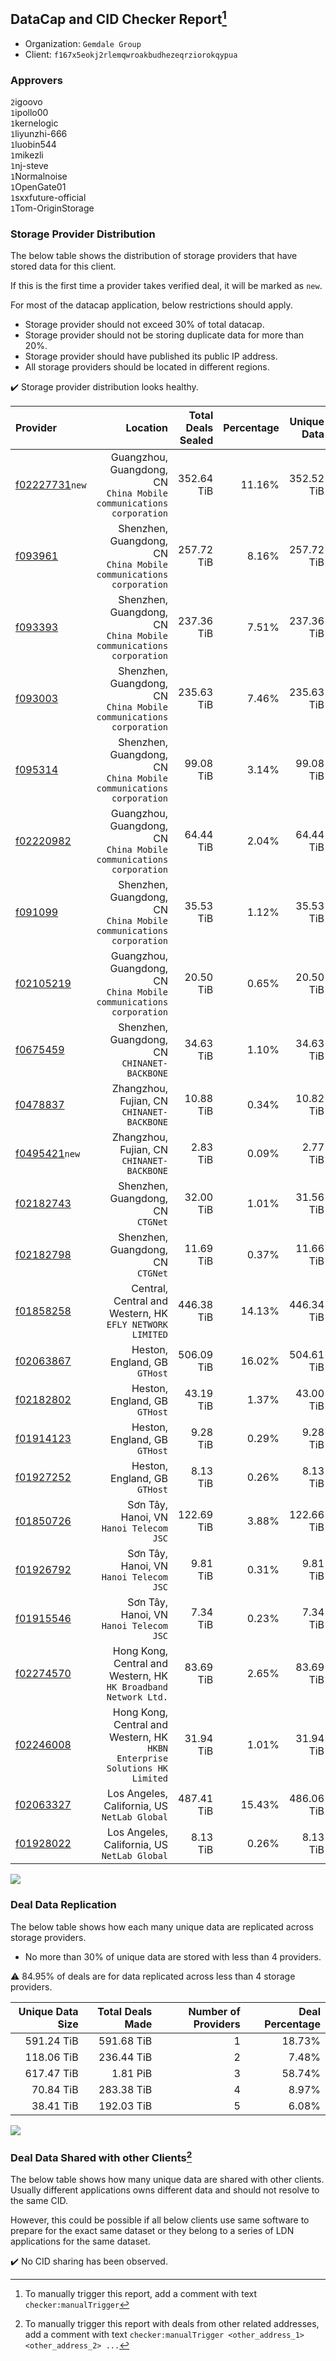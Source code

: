 ## DataCap and CID Checker Report[^1]
 - Organization: `Gemdale Group`
 - Client: `f167x5eokj2rlemqwroakbudhezeqrziorokqypua`
### Approvers
`2`igoovo<br/>`1`ipollo00<br/>`1`kernelogic<br/>`1`liyunzhi-666<br/>`1`luobin544<br/>`1`mikezli<br/>`1`nj-steve<br/>`1`Normalnoise<br/>`1`OpenGate01<br/>`1`sxxfuture-official<br/>`1`Tom-OriginStorage

### Storage Provider Distribution
The below table shows the distribution of storage providers that have stored data for this client.

If this is the first time a provider takes verified deal, it will be marked as `new`.

For most of the datacap application, below restrictions should apply.
 - Storage provider should not exceed 30% of total datacap.
 - Storage provider should not be storing duplicate data for more than 20%.
 - Storage provider should have published its public IP address.
 - All storage providers should be located in different regions.

✔️ Storage provider distribution looks healthy.

| Provider                                                    |                                                                      Location | Total Deals Sealed | Percentage | Unique Data | Duplicate Deals |
| :---------------------------------------------------------- | ----------------------------------------------------------------------------: | -----------------: | ---------: | ----------: | --------------: |
| [f02227731](https://filfox.info/en/address/f02227731)`new`  |        Guangzhou, Guangdong, CN<br/>`China Mobile communications corporation` |         352.64 TiB |     11.16% |  352.52 TiB |           0.04% |
| [f093961](https://filfox.info/en/address/f093961)           |         Shenzhen, Guangdong, CN<br/>`China Mobile communications corporation` |         257.72 TiB |      8.16% |  257.72 TiB |           0.00% |
| [f093393](https://filfox.info/en/address/f093393)           |         Shenzhen, Guangdong, CN<br/>`China Mobile communications corporation` |         237.36 TiB |      7.51% |  237.36 TiB |           0.00% |
| [f093003](https://filfox.info/en/address/f093003)           |         Shenzhen, Guangdong, CN<br/>`China Mobile communications corporation` |         235.63 TiB |      7.46% |  235.63 TiB |           0.00% |
| [f095314](https://filfox.info/en/address/f095314)           |         Shenzhen, Guangdong, CN<br/>`China Mobile communications corporation` |          99.08 TiB |      3.14% |   99.08 TiB |           0.00% |
| [f02220982](https://filfox.info/en/address/f02220982)       |        Guangzhou, Guangdong, CN<br/>`China Mobile communications corporation` |          64.44 TiB |      2.04% |   64.44 TiB |           0.00% |
| [f091099](https://filfox.info/en/address/f091099)           |         Shenzhen, Guangdong, CN<br/>`China Mobile communications corporation` |          35.53 TiB |      1.12% |   35.53 TiB |           0.00% |
| [f02105219](https://filfox.info/en/address/f02105219)       |        Guangzhou, Guangdong, CN<br/>`China Mobile communications corporation` |          20.50 TiB |      0.65% |   20.50 TiB |           0.00% |
| [f0675459](https://filfox.info/en/address/f0675459)         |                               Shenzhen, Guangdong, CN<br/>`CHINANET-BACKBONE` |          34.63 TiB |      1.10% |   34.63 TiB |           0.00% |
| [f0478837](https://filfox.info/en/address/f0478837)         |                                 Zhangzhou, Fujian, CN<br/>`CHINANET-BACKBONE` |          10.88 TiB |      0.34% |   10.82 TiB |           0.57% |
| [f0495421](https://filfox.info/en/address/f0495421)`new`    |                                 Zhangzhou, Fujian, CN<br/>`CHINANET-BACKBONE` |           2.83 TiB |      0.09% |    2.77 TiB |           2.21% |
| [f02182743](https://filfox.info/en/address/f02182743)       |                                          Shenzhen, Guangdong, CN<br/>`CTGNet` |          32.00 TiB |      1.01% |   31.56 TiB |           1.37% |
| [f02182798](https://filfox.info/en/address/f02182798)       |                                          Shenzhen, Guangdong, CN<br/>`CTGNet` |          11.69 TiB |      0.37% |   11.66 TiB |           0.27% |
| [f01858258](https://filfox.info/en/address/f01858258)       |                   Central, Central and Western, HK<br/>`EFLY NETWORK LIMITED` |         446.38 TiB |     14.13% |  446.34 TiB |           0.01% |
| [f02063867](https://filfox.info/en/address/f02063867)       |                                              Heston, England, GB<br/>`GTHost` |         506.09 TiB |     16.02% |  504.61 TiB |           0.29% |
| [f02182802](https://filfox.info/en/address/f02182802)       |                                              Heston, England, GB<br/>`GTHost` |          43.19 TiB |      1.37% |   43.00 TiB |           0.43% |
| [f01914123](https://filfox.info/en/address/f01914123)       |                                              Heston, England, GB<br/>`GTHost` |           9.28 TiB |      0.29% |    9.28 TiB |           0.00% |
| [f01927252](https://filfox.info/en/address/f01927252)       |                                              Heston, England, GB<br/>`GTHost` |           8.13 TiB |      0.26% |    8.13 TiB |           0.00% |
| [f01850726](https://filfox.info/en/address/f01850726)       |                                    Sơn Tây, Hanoi, VN<br/>`Hanoi Telecom JSC` |         122.69 TiB |      3.88% |  122.66 TiB |           0.03% |
| [f01926792](https://filfox.info/en/address/f01926792)       |                                    Sơn Tây, Hanoi, VN<br/>`Hanoi Telecom JSC` |           9.81 TiB |      0.31% |    9.81 TiB |           0.00% |
| [f01915546](https://filfox.info/en/address/f01915546)       |                                    Sơn Tây, Hanoi, VN<br/>`Hanoi Telecom JSC` |           7.34 TiB |      0.23% |    7.34 TiB |           0.00% |
| [f02274570](https://filfox.info/en/address/f02274570)       |            Hong Kong, Central and Western, HK<br/>`HK Broadband Network Ltd.` |          83.69 TiB |      2.65% |   83.69 TiB |           0.00% |
| [f02246008](https://filfox.info/en/address/f02246008)       | Hong Kong, Central and Western, HK<br/>`HKBN Enterprise Solutions HK Limited` |          31.94 TiB |      1.01% |   31.94 TiB |           0.00% |
| [f02063327](https://filfox.info/en/address/f02063327)       |                               Los Angeles, California, US<br/>`NetLab Global` |         487.41 TiB |     15.43% |  486.06 TiB |           0.28% |
| [f01928022](https://filfox.info/en/address/f01928022)       |                               Los Angeles, California, US<br/>`NetLab Global` |           8.13 TiB |      0.26% |    8.13 TiB |           0.00% |

<img src="https://raw.githubusercontent.com/data-preservation-programs/filplus-checker-assets/main/filecoin-project/filecoin-plus-large-datasets/issues/1000/1690690284954.png"/>

### Deal Data Replication
The below table shows how each many unique data are replicated across storage providers.

- No more than 30% of unique data are stored with less than 4 providers.

⚠️ 84.95% of deals are for data replicated across less than 4 storage providers.

| Unique Data Size | Total Deals Made | Number of Providers | Deal Percentage |
| ---------------: | ---------------: | ------------------: | --------------: |
|       591.24 TiB |       591.68 TiB |                   1 |          18.73% |
|       118.06 TiB |       236.44 TiB |                   2 |           7.48% |
|       617.47 TiB |         1.81 PiB |                   3 |          58.74% |
|        70.84 TiB |       283.38 TiB |                   4 |           8.97% |
|        38.41 TiB |       192.03 TiB |                   5 |           6.08% |

<img src="https://raw.githubusercontent.com/data-preservation-programs/filplus-checker-assets/main/filecoin-project/filecoin-plus-large-datasets/issues/1000/1690690285764.png"/>

### Deal Data Shared with other Clients[^3]
The below table shows how many unique data are shared with other clients.
Usually different applications owns different data and should not resolve to the same CID.

However, this could be possible if all below clients use same software to prepare for the exact same dataset or they belong to a series of LDN applications for the same dataset.

✔️ No CID sharing has been observed.

[^1]: To manually trigger this report, add a comment with text `checker:manualTrigger`

[^2]: Deals from those addresses are combined into this report as they are specified with `checker:manualTrigger`

[^3]: To manually trigger this report with deals from other related addresses, add a comment with text `checker:manualTrigger <other_address_1> <other_address_2> ...`

